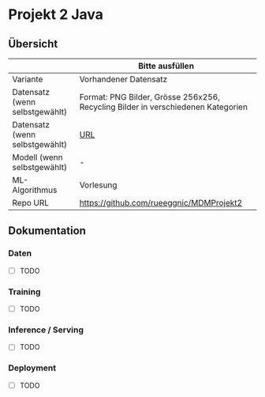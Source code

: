 ﻿# Projekt 2 Java

## Übersicht

| | Bitte ausfüllen |
| -------- | ------- |
| Variante | Vorhandener Datensatz  |
| Datensatz (wenn selbstgewählt) | Format: PNG Bilder, Grösse 256x256, Recycling Bilder in verschiedenen Kategorien |
| Datensatz (wenn selbstgewählt) | [URL](https://www.kaggle.com/datasets/alistairking/recyclable-and-household-waste-classification) |
| Modell (wenn selbstgewählt) | - |
| ML-Algorithmus | Vorlesung |
| Repo URL | https://github.com/rueeggnic/MDMProjekt2 |



## Dokumentation

### Daten

* [ ] TODO

### Training

* [ ] TODO

### Inference / Serving

* [ ] TODO

### Deployment

* [ ] TODO
